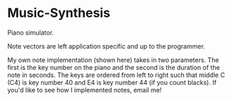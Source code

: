 # Music-Synthesis
Piano simulator.

Note vectors are left application specific and up to the programmer.

My own note implementation (shown here) takes in two parameters. The first is the key number on the piano and the second is the duration of the note in seconds. The keys are ordered from left to right such that middle C (C4) is key number 40 and E4 is key number 44 (if you count blacks). If you'd like to see how I implemented notes, email me!
